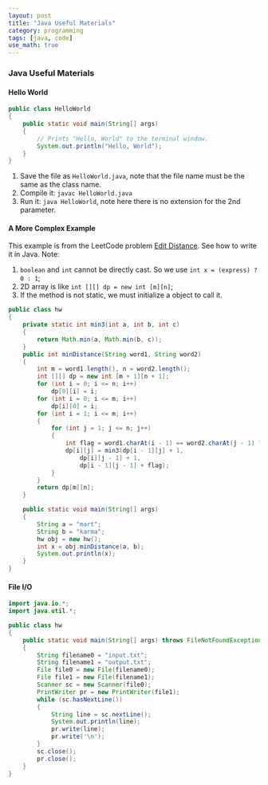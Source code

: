 ```yaml
---
layout: post
title: "Java Useful Materials"
category: programming
tags: [java, code]
use_math: true
---
```


### Java Useful Materials
#### Hello World
```java
public class HelloWorld 
{
    public static void main(String[] args) 
    {
        // Prints "Hello, World" to the terminal window.
        System.out.println("Hello, World");
    }
}
```
1. Save the file as `HelloWorld.java`, note that the file name must be the same as the class name.
2. Compile it: `javac HelloWorld.java`
3. Run it: `java HelloWorld`, note here there is no extension for the 2nd parameter.

#### A More Complex Example
This example is from the LeetCode problem [Edit Distance](http://www.lintcode.com/en/problem/edit-distance/). See how to write it in Java.
Note: 
1. `boolean` and `int` cannot be directly cast. So we use `int x = (express) ? 0 : 1`;
2. 2D array is like `int [][] dp = new int [m][n]`;
3. If the method is not static, we must initialize a object to call it.
```java
public class hw
{
    private static int min3(int a, int b, int c)
    {
        return Math.min(a, Math.min(b, c));
    }
    public int minDistance(String word1, String word2) 
    {
        int m = word1.length(), n = word2.length();
        int [][] dp = new int [m + 1][n + 1];
        for (int i = 0; i <= n; i++)
            dp[0][i] = i;
        for (int i = 0; i <= m; i++)
            dp[i][0] = i;
        for (int i = 1; i <= m; i++)
        {
            for (int j = 1; j <= n; j++)
            {
                int flag = word1.charAt(i - 1) == word2.charAt(j - 1) ? 0 : 1;
                dp[i][j] = min3(dp[i - 1][j] + 1,
                    dp[i][j - 1] + 1,
                    dp[i - 1][j - 1] + flag);
            }
        }
        return dp[m][n];
    }

    public static void main(String[] args)
    {
        String a = "mart";
        String b = "karma";
        hw obj = new hw();
        int x = obj.minDistance(a, b);
        System.out.println(x);
    } 
}
```

#### File I/O
```java
import java.io.*;
import java.util.*;

public class hw
{
    public static void main(String[] args) throws FileNotFoundException
    {
        String filename0 = "input.txt";
        String filename1 = "output.txt";
        File file0 = new File(filename0);
        File file1 = new File(filename1);
        Scanner sc = new Scanner(file0);
        PrintWriter pr = new PrintWriter(file1);
        while (sc.hasNextLine())
        {
            String line = sc.nextLine();
            System.out.println(line);
            pr.write(line);
            pr.write('\n');
        }
        sc.close();
        pr.close();
    } 
}
```

